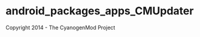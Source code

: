 android_packages_apps_CMUpdater
===============================
Copyright 2014 - The CyanogenMod Project

